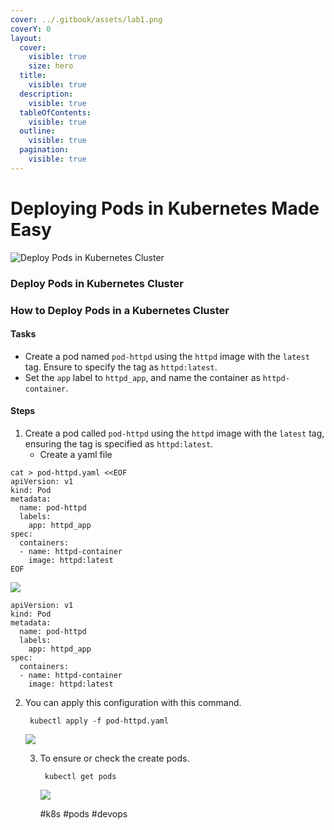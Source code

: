 ```yaml
---
cover: ../.gitbook/assets/lab1.png
coverY: 0
layout:
  cover:
    visible: true
    size: hero
  title:
    visible: true
  description:
    visible: true
  tableOfContents:
    visible: true
  outline:
    visible: true
  pagination:
    visible: true
---
```


# Deploying Pods in Kubernetes Made Easy

![Deploy Pods in Kubernetes Cluster](https://cdn.hashnode.com/res/hashnode/image/upload/v1728836337560/fc1c60c7-022a-4f5b-9c9a-e944ba15f8c2.png?w=1600\&h=840\&fit=crop\&crop=entropy\&auto=compress,format\&format=webp)

### Deploy Pods in Kubernetes Cluster

### How to Deploy Pods in a Kubernetes Cluster

#### Tasks <a href="#heading-tasks" id="heading-tasks"></a>

* Create a pod named `pod-httpd` using the `httpd` image with the `latest` tag. Ensure to specify the tag as `httpd:latest`.
* Set the `app` label to `httpd_app`, and name the container as `httpd-container`.

#### Steps <a href="#heading-steps" id="heading-steps"></a>

1. Create a pod called `pod-httpd` using the `httpd` image with the `latest` tag, ensuring the tag is specified as `httpd:latest`.
   * Create a yaml file

```
cat > pod-httpd.yaml <<EOF
apiVersion: v1
kind: Pod
metadata:
  name: pod-httpd
  labels:
    app: httpd_app
spec:
  containers:
  - name: httpd-container
    image: httpd:latest
EOF
```

![](https://cdn.hashnode.com/res/hashnode/image/upload/v1728838613883/67114734-decf-4ebd-8588-1c30a62e7569.png?auto=compress,format\&format=webp)

```
apiVersion: v1
kind: Pod
metadata:
  name: pod-httpd
  labels:
    app: httpd_app
spec:
  containers:
  - name: httpd-container
    image: httpd:latest
```

2.  You can apply this configuration with this command.

    ```
     kubectl apply -f pod-httpd.yaml
    ```

    ![](https://cdn.hashnode.com/res/hashnode/image/upload/v1728838777934/41b6845c-6e74-40d9-98dc-9dd591b18ea6.png?auto=compress,format\&format=webp)

    3.  To ensure or check the create pods.

        ```
         kubectl get pods
        ```

        ![](https://cdn.hashnode.com/res/hashnode/image/upload/v1728838889673/30a405a8-faf0-4295-ace5-9026fc0fe17f.png?auto=compress,format\&format=webp)

        \#k8s #pods #devops
